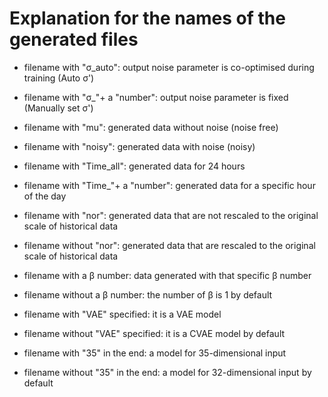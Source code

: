# Explanation for the names of the generated files
- filename with "σ_auto": output noise parameter is co-optimised during training (Auto σ')
- filename with "σ_"+ a "number": output noise parameter is  fixed (Manually set σ')

- filename with "mu": generated data without noise (noise free)
- filename with "noisy": generated data with noise (noisy)

- filename with "Time_all": generated data for 24 hours
- filename with "Time_"+ a "number": generated data for a specific hour of the day

- filename with "nor": generated data that are not rescaled to the original scale of historical data
- filename without "nor": generated data that are rescaled to the original scale of historical data

- filename with a β number: data generated with that specific β number
- filename without a β number: the number of β is 1 by default

- filename with "VAE" specified: it is a VAE model
- filename without "VAE" specified: it is a CVAE model by default

- filename with "35" in the end: a model for 35-dimensional input
- filename without "35" in the end: a model for 32-dimensional input by default

